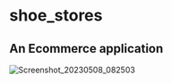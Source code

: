 # shoe_stores

## An Ecommerce application 


![Screenshot_20230508_082503](https://github.com/BOSSHK-SPEC/shoes_eccomerce_app/assets/84731518/5f17afe0-9b5e-47de-97d6-da207772bc3f)



